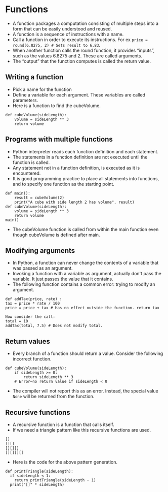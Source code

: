 # Functions

- A function packages a computation consisting of multiple steps into a form that 
  can be easily understood and reused.
- A function is a sequence of instructions with a name.
- Call a function in order to execute its instructions. For ex 
  `price = round(6.8275, 2) # Sets result to 6.83`.
- When another function calls the round function, it provides “inputs”,  
  such as the values 6.8275 and 2. These are called arguments.
- The “output” that the function computes is called the return value.

## Writing a function

- Pick a name for the function
- Define a variable for each argument. These variables are called parameters.
- Here is a function to find the cubeVolume.
````
def cubeVolume(sideLength): 
    volume = sideLength ** 3
    return volume
````

## Programs with multiple functions

- Python interpreter reads each function definition and each statement. 
- The statements in a function definition are not executed until the function is called. 
- Any statement not in a function definition, is executed as it is encountered.
- It is good programming practice to place all statements into functions, 
  and to specify one function as the starting point.
````
def main():
    result = cubeVolume(2)
    print("A cube with side length 2 has volume", result)
def cubeVolume(sideLength): 
    volume = sideLength ** 3 
    return volume
main()
````
- The cubeVolume function is called from within the main function even though 
  cubeVolume is defined after main.

## Modifying arguments

- In Python, a function can never change the contents of a variable that was passed as an argument.
- Invoking a function with a variable as argument, actually don't pass the variable. It just passes the value that it contains.
- The following function contains a common error: trying to modify an argument.
````
def addTax(price, rate) :
tax = price * rate / 100
price = price + tax # Has no effect outside the function. return tax

Now consider the call:
total = 10
addTax(total, 7.5) # Does not modify total.
````

## Return values

- Every branch of a function should return a value. Consider the following incorrect
  function.
````
def cubeVolume(sideLength): 
    if sideLength >= 0:
        return sideLength ** 3
    # Error—no return value if sideLength < 0
````
- The compiler will not report this as an error. Instead, the special value `None` 
  will be returned from the function.

## Recursive functions

- A recursive function is a function that calls itself.
- If we need a triangle pattern like this recursive functions are used.
````
[]
[][] 
[][][] 
[][][][]
````
- Here is the code for the above pattern generation.
````
def printTriangle(sideLength): 
  if sideLength < 1: 
    return printTriangle(sideLength - 1) 
  print("[]" * sideLength)
````